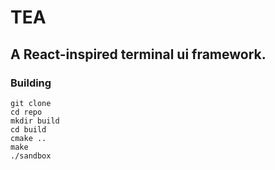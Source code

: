 # TEA

## A React-inspired terminal ui framework.

### Building
```
git clone
cd repo
mkdir build
cd build
cmake ..
make
./sandbox
```

